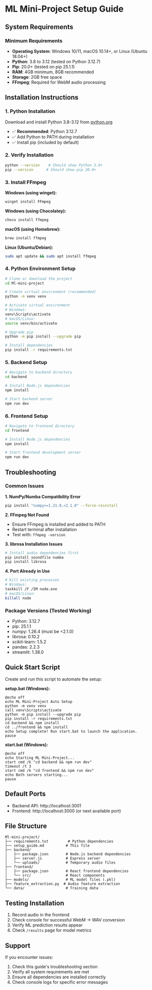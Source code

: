 # ML Mini-Project Setup Guide

## System Requirements

### Minimum Requirements
- **Operating System**: Windows 10/11, macOS 10.14+, or Linux (Ubuntu 18.04+)
- **Python**: 3.8 to 3.12 (tested on Python 3.12.7)
- **Pip**: 20.0+ (tested on pip 25.1.1)
- **RAM**: 4GB minimum, 8GB recommended
- **Storage**: 2GB free space
- **FFmpeg**: Required for WebM audio processing

## Installation Instructions

### 1. Python Installation
Download and install Python 3.8-3.12 from [python.org](https://python.org/downloads/)
- ✅ **Recommended**: Python 3.12.7
- ✅ Add Python to PATH during installation
- ✅ Install pip (included by default)

### 2. Verify Installation
```bash
python --version    # Should show Python 3.8+ 
pip --version      # Should show pip 20.0+
```

### 3. Install FFmpeg
**Windows (using winget):**
```bash
winget install FFmpeg
```

**Windows (using Chocolatey):**
```bash
choco install ffmpeg
```

**macOS (using Homebrew):**
```bash
brew install ffmpeg
```

**Linux (Ubuntu/Debian):**
```bash
sudo apt update && sudo apt install ffmpeg
```

### 4. Python Environment Setup
```bash
# Clone or download the project
cd Ml-mini-project

# Create virtual environment (recommended)
python -m venv venv

# Activate virtual environment
# Windows:
venv\Scripts\activate
# macOS/Linux:
source venv/bin/activate

# Upgrade pip
python -m pip install --upgrade pip

# Install dependencies
pip install -r requirements.txt
```

### 5. Backend Setup
```bash
# Navigate to backend directory
cd backend

# Install Node.js dependencies
npm install

# Start backend server
npm run dev
```

### 6. Frontend Setup
```bash
# Navigate to frontend directory
cd frontend

# Install Node.js dependencies
npm install

# Start frontend development server
npm run dev
```

## Troubleshooting

### Common Issues

**1. NumPy/Numba Compatibility Error**
```bash
pip install "numpy>=1.21.0,<2.1.0" --force-reinstall
```

**2. FFmpeg Not Found**
- Ensure FFmpeg is installed and added to PATH
- Restart terminal after installation
- Test with: `ffmpeg -version`

**3. librosa Installation Issues**
```bash
# Install audio dependencies first
pip install soundfile numba
pip install librosa
```

**4. Port Already in Use**
```bash
# Kill existing processes
# Windows:
taskkill /F /IM node.exe
# macOS/Linux:
killall node
```

### Package Versions (Tested Working)
- Python: 3.12.7
- pip: 25.1.1
- numpy: 1.26.4 (must be <2.1.0)
- librosa: 0.10.2
- scikit-learn: 1.5.2
- pandas: 2.2.3
- streamlit: 1.38.0

## Quick Start Script

Create and run this script to automate the setup:

**setup.bat (Windows):**
```batch
@echo off
echo ML Mini-Project Auto Setup
python -m venv venv
call venv\Scripts\activate
python -m pip install --upgrade pip
pip install -r requirements.txt
cd backend && npm install
cd ../frontend && npm install
echo Setup complete! Run start.bat to launch the application.
pause
```

**start.bat (Windows):**
```batch
@echo off
echo Starting ML Mini-Project...
start cmd /k "cd backend && npm run dev"
timeout /t 3
start cmd /k "cd frontend && npm run dev"
echo Both servers starting...
pause
```

## Default Ports
- Backend API: http://localhost:3001
- Frontend: http://localhost:3000 (or next available port)

## File Structure
```
Ml-mini-project/
├── requirements.txt         # Python dependencies
├── setup_guide.md          # This file
├── backend/
│   ├── package.json        # Node.js backend dependencies
│   ├── server.js           # Express server
│   └── uploads/            # Temporary audio files
├── frontend/
│   ├── package.json        # React frontend dependencies
│   └── src/                # React components
├── models/                 # ML model files (.pkl)
├── feature_extraction.py  # Audio feature extraction
└── data/                   # Training data
```

## Testing Installation
1. Record audio in the frontend
2. Check console for successful WebM → WAV conversion
3. Verify ML prediction results appear
4. Check `/results` page for model metrics

## Support
If you encounter issues:
1. Check this guide's troubleshooting section
2. Verify all system requirements are met
3. Ensure all dependencies are installed correctly
4. Check console logs for specific error messages